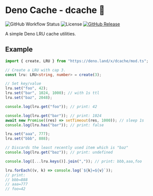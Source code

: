 # Deno Cache - dcache :t-rex:

![GitHub Workflow Status](https://github.com/jjeffcaii/dcache/workflows/Deno/badge.svg)
![License](https://img.shields.io/github/license/jjeffcaii/dcache.svg)
[![GitHub Release](https://img.shields.io/github/release-pre/jjeffcaii/dcache.svg)](https://github.com/jjeffcaii/dcache/releases)

A simple Deno LRU cache utilities.

## Example

```typescript
import { create, LRU } from "https://deno.land/x/dcache/mod.ts";

// Create a LRU with cap 3.
const lru: LRU<string, number> = create(3);

// Set key/value
lru.set("foo", 42);
lru.set("bar", 1024, 1000); // with 1s ttl
lru.set("baz", 2048);

console.log(lru.get("foo")); // print: 42

console.log(lru.get("bar")); // print: 1024
await new Promise((res) => setTimeout(res, 1000)); // sleep 1s
console.log(lru.has("bar")); // print: false

lru.set("aaa", 777);
lru.set("bbb", 888);

// Discards the least recently used item which is "baz"
console.log(lru.get("baz")); // print: undefined

console.log([...lru.keys()].join(",")); // print: bbb,aaa,foo

lru.forEach((v, k) => console.log(`${k}=${v}`));
// print:
// bbb=888
// aaa=777
// foo=42

```
